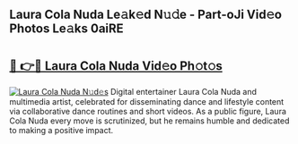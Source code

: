 ## Laura Cola Nuda Le𝚊k𝚎d N𝚞𝚍e - Part-oJi Vid𝚎o Photos Le𝚊ks 0aiRE

# <h2><a href="http://fbdrzum.evod.top/?m=Laura+Cola+Nuda">🔗 👉🔴 Laura Cola Nuda Vid𝚎o Ph𝚘t𝚘s</a></h2>

[![Laura Cola Nuda N𝚞d𝚎s](https://i.imgur.com/8V9OHl7.gif)](http://fbdrzum.evod.top/?m=Laura+Cola+Nuda)
Digital entertainer Laura Cola Nuda and multimedia artist, celebrated for disseminating dance and lifestyle content via collaborative dance routines and short videos. As a public figure, Laura Cola Nuda every move is scrutinized, but he remains humble and dedicated to making a positive impact. 
